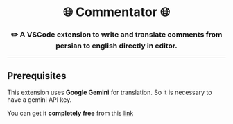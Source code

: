 <h1 align="center">
🌐 Commentator 🌐
</h1>
<h3 align="center">
✏️ A VSCode extension to write and translate comments from persian to english directly in editor.
</h3>
<hr/>

## Prerequisites

This extension uses **Google Gemini** for translation. So it is necessary to have a gemini API key.

You can get it **completely free** from this [link](https://aistudio.google.com/app/apikey)
